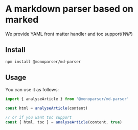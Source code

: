 # A markdown parser based on marked

We provide YAML front matter handler and toc support(_WIP_)

## Install

```bash
npm install @monoparser/md-parser
```

## Usage

You can use it as follows:

```js
import { analyseArticle } from '@monoparser/md-parser'

const html = analyseArticle(content)

// or if you want toc support
const { html, toc } = analyseArticle(content, true)
```
